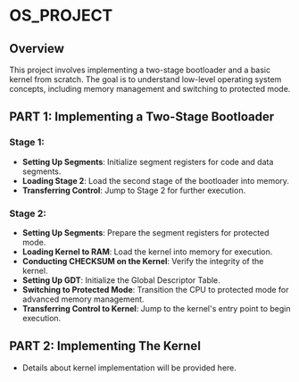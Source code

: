 # OS_PROJECT

## Overview
This project involves implementing a two-stage bootloader and a basic kernel from scratch. The goal is to understand low-level operating system concepts, including memory management and switching to protected mode.

## PART 1: Implementing a Two-Stage Bootloader

### Stage 1:
- **Setting Up Segments**: Initialize segment registers for code and data segments.
- **Loading Stage 2**: Load the second stage of the bootloader into memory.
- **Transferring Control**: Jump to Stage 2 for further execution.

### Stage 2:
- **Setting Up Segments**: Prepare the segment registers for protected mode.
- **Loading Kernel to RAM**: Load the kernel into memory for execution.
- **Conducting CHECKSUM on the Kernel**: Verify the integrity of the kernel.
- **Setting Up GDT**: Initialize the Global Descriptor Table.
- **Switching to Protected Mode**: Transition the CPU to protected mode for advanced memory management.
- **Transferring Control to Kernel**: Jump to the kernel's entry point to begin execution.

## PART 2: Implementing The Kernel
- Details about kernel implementation will be provided here.
